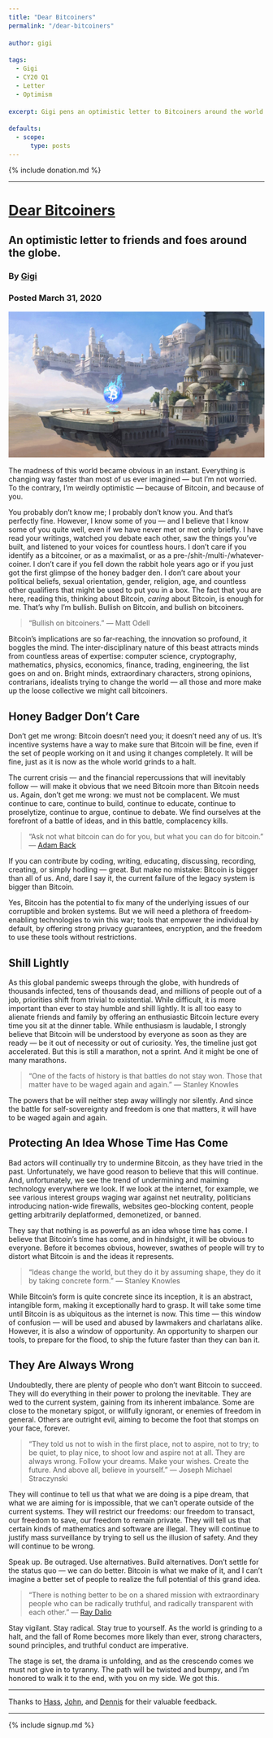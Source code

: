 ```yaml
---
title: "Dear Bitcoiners"
permalink: "/dear-bitcoiners"

author: gigi

tags:
  - Gigi
  - CY20 Q1
  - Letter
  - Optimism

excerpt: Gigi pens an optimistic letter to Bitcoiners around the world. Posted March31, 2020.

defaults:
  - scope:
      type: posts
---
```


{% include donation.md %}

***

# [Dear Bitcoiners](https://medium.com/@dergigi/dear-bitcoiners-73f87e2380f2)
## An optimistic letter to friends and foes around the globe.
### By [Gigi](https://twitter.com/dergigi)
### Posted March 31, 2020

![](/assets/images/2020/m3/gigi1.png)

The madness of this world became obvious in an instant. Everything is changing way faster than most of us ever imagined — but I’m not worried. To the contrary, I’m weirdly optimistic — because of Bitcoin, and because of you.

You probably don’t know me; I probably don’t know you. And that’s perfectly fine. However, I know some of you — and I believe that I know some of you quite well, even if we have never met or met only briefly. I have read your writings, watched you debate each other, saw the things you’ve built, and listened to your voices for countless hours. I don’t care if you identify as a bitcoiner, or as a maximalist, or as a pre-/shit-/multi-/whatever-coiner. I don’t care if you fell down the rabbit hole years ago or if you just got the first glimpse of the honey badger den. I don’t care about your political beliefs, sexual orientation, gender, religion, age, and countless other qualifiers that might be used to put you in a box. The fact that you are here, reading this, thinking about Bitcoin, _caring_ about Bitcoin, is enough for me. That’s why I’m bullish. Bullish on Bitcoin, and bullish on bitcoiners.

> “Bullish on bitcoiners.” — Matt Odell

Bitcoin’s implications are so far-reaching, the innovation so profound, it boggles the mind. The inter-disciplinary nature of this beast attracts minds from countless areas of expertise: computer science, cryptography, mathematics, physics, economics, finance, trading, engineering, the list goes on and on. Bright minds, extraordinary characters, strong opinions, contrarians, idealists trying to change the world — all those and more make up the loose collective we might call bitcoiners.

## Honey Badger Don’t Care
Don’t get me wrong: Bitcoin doesn’t need you; it doesn’t need any of us. It’s incentive systems have a way to make sure that Bitcoin will be fine, even if the set of people working on it and using it changes completely. It will be fine, just as it is now as the whole world grinds to a halt.

The current crisis — and the financial repercussions that will inevitably follow — will make it obvious that we need Bitcoin more than Bitcoin needs us. Again, don’t get me wrong: we must not be complacent. We must continue to care, continue to build, continue to educate, continue to proselytize, continue to argue, continue to debate. We find ourselves at the forefront of a battle of ideas, and in this battle, complacency kills.

> “Ask not what bitcoin can do for you, but what you can do for bitcoin.” — [Adam Back](https://twitter.com/adam3us/status/944543821307707392?s=20)

If you can contribute by coding, writing, educating, discussing, recording, creating, or simply hodling — great. But make no mistake: Bitcoin is bigger than all of us. And, dare I say it, the current failure of the legacy system is bigger than Bitcoin.

Yes, Bitcoin has the potential to fix many of the underlying issues of our corruptible and broken systems. But we will need a plethora of freedom-enabling technologies to win this war; tools that empower the individual by default, by offering strong privacy guarantees, encryption, and the freedom to use these tools without restrictions.

## Shill Lightly
As this global pandemic sweeps through the globe, with hundreds of thousands infected, tens of thousands dead, and millions of people out of a job, priorities shift from trivial to existential. While difficult, it is more important than ever to stay humble and shill lightly. It is all too easy to alienate friends and family by offering an enthusiastic Bitcoin lecture every time you sit at the dinner table. While enthusiasm is laudable, I strongly believe that Bitcoin will be understood by everyone as soon as they are ready — be it out of necessity or out of curiosity. Yes, the timeline just got accelerated. But this is still a marathon, not a sprint. And it might be one of many marathons.

> “One of the facts of history is that battles do not stay won. Those that matter have to be waged again and again.” — Stanley Knowles

The powers that be will neither step away willingly nor silently. And since the battle for self-sovereignty and freedom is one that matters, it will have to be waged again and again.

## Protecting An Idea Whose Time Has Come
Bad actors will continually try to undermine Bitcoin, as they have tried in the past. Unfortunately, we have good reason to believe that this will continue. And, unfortunately, we see the trend of undermining and maiming technology everywhere we look. If we look at the internet, for example, we see various interest groups waging war against net neutrality, politicians introducing nation-wide firewalls, websites geo-blocking content, people getting arbitrarily deplatformed, demonetized, or banned.

They say that nothing is as powerful as an idea whose time has come. I believe that Bitcoin’s time has come, and in hindsight, it will be obvious to everyone. Before it becomes obvious, however, swathes of people will try to distort what Bitcoin is and the ideas it represents.

> “Ideas change the world, but they do it by assuming shape, they do it by taking concrete form.” — Stanley Knowles

While Bitcoin’s form is quite concrete since its inception, it is an abstract, intangible form, making it exceptionally hard to grasp. It will take some time until Bitcoin is as ubiquitous as the internet is now. This time — this window of confusion — will be used and abused by lawmakers and charlatans alike. However, it is also a window of opportunity. An opportunity to sharpen our tools, to prepare for the flood, to ship the future faster than they can ban it.

## They Are Always Wrong
Undoubtedly, there are plenty of people who don’t want Bitcoin to succeed. They will do everything in their power to prolong the inevitable. They are wed to the current system, gaining from its inherent imbalance. Some are close to the monetary spigot, or willfully ignorant, or enemies of freedom in general. Others are outright evil, aiming to become the foot that stomps on your face, forever.

> “They told us not to wish in the first place, not to aspire, not to try; to be quiet, to play nice, to shoot low and aspire not at all. They are always wrong. Follow your dreams. Make your wishes. Create the future. And above all, believe in yourself.” — Joseph Michael Straczynski

They will continue to tell us that what we are doing is a pipe dream, that what we are aiming for is impossible, that we can’t operate outside of the current systems. They will restrict our freedoms: our freedom to transact, our freedom to save, our freedom to remain private. They will tell us that certain kinds of mathematics and software are illegal. They will continue to justify mass surveillance by trying to sell us the illusion of safety. And they will continue to be wrong.

Speak up. Be outraged. Use alternatives. Build alternatives. Don’t settle for the status quo — we can do better. Bitcoin is what we make of it, and I can’t imagine a better set of people to realize the full potential of this grand idea.

> “There is nothing better to be on a shared mission with extraordinary people who can be radically truthful, and radically transparent with each other.” — [Ray Dalio](https://youtu.be/J2Qrm9UB7qY?t=154)

Stay vigilant. Stay radical. Stay true to yourself. As the world is grinding to a halt, and the fall of Rome becomes more likely than ever, strong characters, sound principles, and truthful conduct are imperative.

The stage is set, the drama is unfolding, and as the crescendo comes we must not give in to tyranny. The path will be twisted and bumpy, and I’m honored to walk it to the end, with you on my side. We got this.

* * *

Thanks to [Hass](https://twitter.com/FriarHass), [John](https://twitter.com/johnkvallis), and [Dennis](https://twitter.com/dennisreimann) for their valuable feedback.

***

{% include signup.md %}